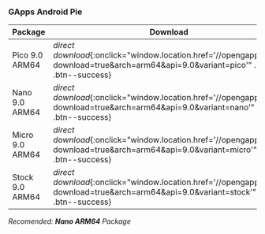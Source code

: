 ### GApps Android Pie

|Package|Download|
|---|---|
|Pico 9.0 ARM64|*direct download*{:onclick="window.location.href='//opengapps.org/?download=true&arch=arm64&api=9.0&variant=pico'" .btn .btn--success}|
|Nano 9.0 ARM64|*direct download*{:onclick="window.location.href='//opengapps.org/?download=true&arch=arm64&api=9.0&variant=nano'" .btn .btn--success}|
|Micro 9.0 ARM64|*direct download*{:onclick="window.location.href='//opengapps.org/?download=true&arch=arm64&api=9.0&variant=micro'" .btn .btn--success}|
|Stock 9.0 ARM64|*direct download*{:onclick="window.location.href='//opengapps.org/?download=true&arch=arm64&api=9.0&variant=stock'" .btn .btn--success}|

_Recomended: **Nano ARM64** Package_
